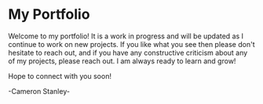 # My Portfolio

Welcome to my portfolio! It is a work in progress and will be updated as I continue to work on new projects. If you like what you see then please don't hesitate to reach out, and if you have any constructive criticism about any of my projects, please reach out. I am always ready to learn and grow!

Hope to connect with you soon!

-Cameron Stanley-
